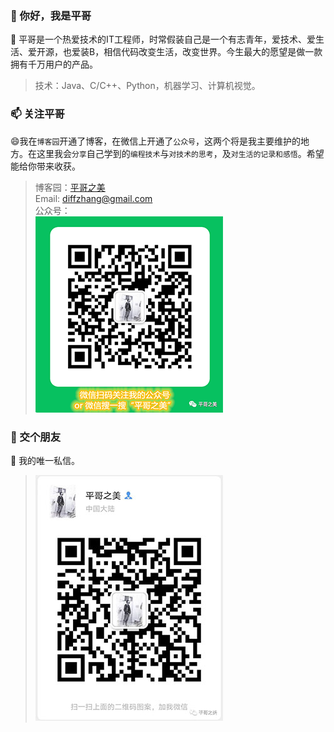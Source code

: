 ### 👋 你好，我是平哥 

<!--
**GuopingZ/GuopingZ** is a ✨ _special_ ✨ repository because its `README.md` (this file) appears on your GitHub profile.

Here are some ideas to get you started:

- 🔭 I’m currently working on ...

- 🌱 I’m currently learning ...

- 👯 I’m looking to collaborate on ...

- 🤔 I’m looking for help with ...

- 💬 Ask me about ...

- 📫 How to reach me: ...

- 😄 Pronouns: ...

- ⚡ Fun fact: ...

  -->

🌱 平哥是一个热爱技术的IT工程师，时常假装自己是一个有志青年，爱技术、爱生活、爱开源，也爱装B，相信代码改变生活，改变世界。今生最大的愿望是做一款拥有千万用户的产品。

> 技术：Java、C/C++、Python，机器学习、计算机视觉。

### 📫 关注平哥
😄我在`博客园`开通了博客，在微信上开通了`公众号`，这两个将是我主要维护的地方。在这里我会`分享`自己学到的`编程技术`与`对技术的思考`，及`对生活的记录和感悟`。希望能给你带来收获。

> 博客园：[平哥之美](https://www.cnblogs.com/pingGeBeauty/)  
> Email: diffzhang@gmail.com  
> 公众号：  
> ![公众号：平哥之美](公众号二维码.png)


### 👯 交个朋友

💬 我的唯一私信。  
> ![微信：平哥之美](微信二维码.jpg)




